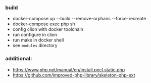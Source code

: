 ### build
- docker-compose up --build --remove-orphans --force-recreate
- docker-compose exec php sh
- config clion with docker toolchain
- run configure in clion
- run make in docker shell
- see `modules` directory


### additional:
- https://www.php.net/manual/en/install.pecl.static.php
- https://github.com/improved-php-library/skeleton-php-ext
